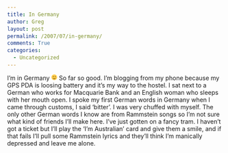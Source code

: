 ```yaml
---
title: In Germany
author: Greg
layout: post
permalink: /2007/07/in-germany/
comments: True
categories:
  - Uncategorized
---
```

I&#8217;m in Germany <img src="/wp-content/smilies/simple-smile.png" alt=":)" class="wp-smiley" style="height: 1em; max-height: 1em;" /> So far so good. I&#8217;m blogging from my phone because my GPS PDA is loosing battery and it&#8217;s my way to the hostel. I sat next to a German who works for Macquarie Bank and an English woman who sleeps with her mouth open. I spoke my first German words in Germany when I came through customs, I said &#8216;bitter&#8217;. I was very chuffed with myself. The only other German words I know are from Rammstein songs so I&#8217;m not sure what kind of friends I&#8217;ll make here. I&#8217;ve just gotten on a fancy tram. I haven&#8217;t got a ticket but I&#8217;ll play the &#8216;I&#8217;m Australian&#8217; card and give them a smile, and if that fails I&#8217;ll pull some Rammstein lyrics and they&#8217;ll think I&#8217;m manically depressed and leave me alone.